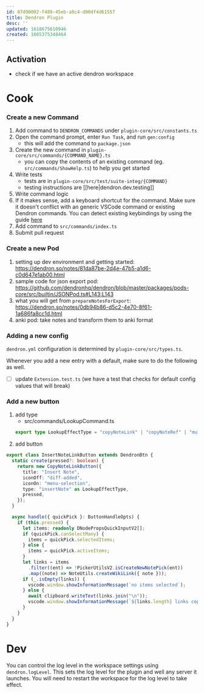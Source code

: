 ```yaml
---
id: 87d90002-f480-45eb-a8c4-d00df4d61557
title: Dendron Plugin
desc: ''
updated: 1618675610946
created: 1605375348464
---
```

## Activation

- check if we have an active dendron workspace

# Cook

### Create a new Command

1. Add command to `DENDRON_COMMANDS` under `plugin-core/src/constants.ts`
2. Open the command prompt, enter `Run Task`, and run `gen:config`
   - this will add the command to `package.json`
3. Create the new command in `plugin-core/src/commands/{COMMAND_NAME}.ts`
   - you can copy the contents of an existing command (eg. `src/commands/ShowHelp.ts`) to help you get started
4. Write tests
   - tests are in `plugin-core/src/test/suite-integ/{COMMAND}`
   - testing instructions are [[here|dendron.dev.testing]]
5. Write command logic
6. If it makes sense, add a keyboard shortcut for the command. Make sure it doesn't conflict with an generic VSCode command or existing Dendron commands. You can detect existing keybindings by using the guide [here](https://code.visualstudio.com/docs/getstarted/keybindings#_detecting-keybinding-conflicts)
7. Add command to `src/commands/index.ts`
8. Submit pull request

### Create a new Pod

1. setting up dev environment and getting started: https://dendron.so/notes/81da87be-2d4e-47b5-a1d6-c0d647e1ab00.html
1. sample code for json export pod: https://github.com/dendronhq/dendron/blob/master/packages/pods-core/src/builtin/JSONPod.ts#L143:L143
1. what you will get from `prepareNotesForExport`: https://dendron.so/notes/0db94b86-d5c2-4e70-8f61-1a686fa8cc1d.html
1. anki pod: take notes and transform them to anki format

### Adding a new config

`dendron.yml` configuration is determined by `plugin-core/src/types.ts`.

Whenever you add a new entry with a default, make sure to do the following as well.
- [ ] update `Extension.test.ts` (we have a test that checks for default config values that will break)

### Add a new button

1. add type
    - src/commands/LookupCommand.ts
    ```ts
    export type LookupEffectType = "copyNoteLink" | "copyNoteRef" | "multiSelect" | "insertNote";
    ```
1. add button
```ts
export class InsertNoteLinkButton extends DendronBtn {
  static create(pressed?: boolean) {
    return new CopyNoteLinkButton({
      title: "Insert Note",
      iconOff: "diff-added",
      iconOn: "menu-selection",
      type: "insertNote" as LookupEffectType,
      pressed,
    });
  }

  async handle({ quickPick }: ButtonHandleOpts) {
    if (this.pressed) {
      let items: readonly DNodePropsQuickInputV2[];
      if (quickPick.canSelectMany) {
        items = quickPick.selectedItems;
      } else {
        items = quickPick.activeItems;
      }
      let links = items
        .filter((ent) => !PickerUtilsV2.isCreateNewNotePick(ent))
        .map((note) => NoteUtils.createWikiLink({ note }));
      if (_.isEmpty(links)) {
        vscode.window.showInformationMessage(`no items selected`);
      } else {
        await clipboard.writeText(links.join("\n"));
        vscode.window.showInformationMessage(`${links.length} links copied`);
      }
    }
  }
}
```

# Dev

You can control the log level in the workspace settings using `dendron.logLevel`. This sets the log level for the plugin and well any server it launches. You will need to restart the workspace for the log level to take effect. 

